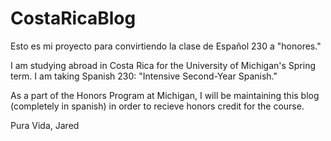 # CostaRicaBlog
Esto es mi proyecto para convirtiendo la clase de Español 230 a "honores."

I am studying abroad in Costa Rica for the University of Michigan's Spring term. I am taking Spanish 230:
"Intensive Second-Year Spanish."

As a part of the Honors Program at Michigan, I will be maintaining this blog (completely in spanish) in order to recieve
honors credit for the course.

Pura Vida,
Jared

